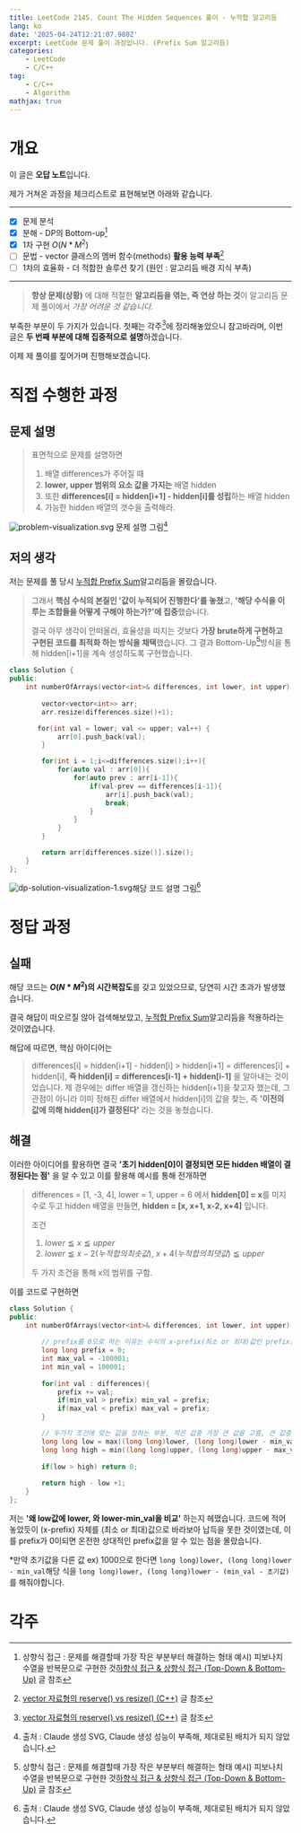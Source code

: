 ```yaml
---
title: LeetCode 2145. Count The Hidden Sequences 풀이 - 누적합 알고리듬
lang: ko
date: '2025-04-24T12:21:07.980Z'
excerpt: LeetCode 문제 풀이 과정입니다. (Prefix Sum 알고리듬)
categories: 
    - LeetCode
    - C/C++
tag:
    - C/C++
    - Algorithm
mathjax: true
---
```

# 개요
이 글은 **오답 노트**입니다.

제가 거쳐온 과정을 체크리스트로 표현해보면 아래와 같습니다.
___
- [x] 문제 분석
- [x] 분해 - DP의 Bottom-up[^1]
- [x] 1차 구현 $O(N*M^2)$
- [ ] 문법 - vector 클래스의 멤버 함수(methods) **활용 능력 부족**[^2]
- [ ] 1차의 효율화 - 더 적합한 솔루션 찾기 (원인 : 알고리듬 배경 지식 부족)
___
> **항상 문제(상황)** 에 대해 적절한 **알고리듬을 엮는, 즉 연상 하는 것**이 알고리듬 문제 풀이에서 *가장 어려운 것 같습니다.*

부족한 부분이 두 가지가 있습니다. 
첫째는 각주[^2]에 정리해놓았으니 참고바라며, 이번 글은 **두 번째 부분에 대해 집중적으로 설명**하겠습니다.

이제 제 풀이를 짚어가며 진행해보겠습니다.
# 직접 수행한 과정
## 문제 설명
> 표면적으로 문제를 설명하면 
> 1. 배열 differences가 주어질 때 
> 2. **lower, upper 범위의 요소 값을 가지는** 배열 hidden
> 3. 또한 **differences\[i] = hidden\[i+1] - hidden\[i]를 성립**하는 배열 hidden
> 4. 가능한 hidden 배열의 갯수을 출력해라.

![problem-visualization.svg](/images/problem-visualization.svg)
문제 설명 그림[^3]

## 저의 생각
저는 문제를 풀 당시 [누적합 Prefix Sum](/ko/누적합-Prefix-Sum)알고리듬을 몰랐습니다. 

>그래서 **핵심 수식의 본질인 '값이 누적되어 진행한다'를 놓쳤**고, **'해당 수식을 이루는 조합들을 어떻게 구해야 하는가?'에 집중**했습니다. 
>
>결국 아무 생각이 안떠올라, 효율성을 따지는 것보다 **가장 brute하게 구현하고 구현된 코드를 최적화 하는 방식을 채택**했습니다. 그 결과 Bottom-Up[^1]방식을 통해 hidden\[i+1]을 계속 생성하도록 구현했습니다.

```cpp
class Solution {
public:
    int numberOfArrays(vector<int>& differences, int lower, int upper) {
    
        vector<vector<int>> arr;
        arr.resize(differences.size()+1);

       for(int val = lower; val <= upper; val++) {
            arr[0].push_back(val);
        }

        for(int i = 1;i<=differences.size();i++){
            for(auto val : arr[0]){
                for(auto prev : arr[i-1]){
                    if(val-prev == differences[i-1]){
                        arr[i].push_back(val);
                        break;
                    }
                }
            }
        }

        return arr[differences.size()].size();
    }
};
```

![dp-solution-visualization-1.svg](/images/dp-solution-visualization-1.svg)해당 코드 설명 그림[^3]
# 정답 과정
## 실패 
 해당 코드는 **$O(N*M^2)$의 시간복잡도**를 갖고 있었으므로, 당연히 시간 초과가 발생했습니다.

결국 해답이 떠오르질 않아 검색해보았고, [누적합 Prefix Sum](/ko/누적합-Prefix-Sum)알고리듬을 적용하라는 것이였습니다.

해답에 따르면, 핵심 아이디어는
>  differences\[i] = hidden\[i+1] - hidden\[i] > hidden\[i+1] = differences\[i] + hidden\[i], **즉 hidden\[i] = differences\[i-1] + hidden\[i-1]** 을 알아내는 것이었습니다. 
>  제 경우에는 differ 배열을 갱신하는 hidden\[i+1]을 찾고자 했는데, 그 관점이 아니라 이미 정해진 differ 배열에서 hidden\[i]의 값을 찾는, 즉 **'이전의 값에 의해 hidden[i]가 결정된다'** 라는 것을 놓쳤습니다. 

## 해결
이러한 아이디어를 활용하면 결국 **'초기 hidden\[0]이 결정되면 모든 hidden 배열이 결정된다는 점'** 을 알 수 있고 이를 활용해 예시를 통해 전개하면
> differences = \[1, -3, 4], lower = 1, upper = 6 에서
> **hidden\[0] = x**를 미지수로 두고 hidden 배열을 만들면, **hidden = \[x, x+1, x-2, x+4]** 입니다.
> 
> 조건
> 1. $lower \leqq x \leqq upper$
> 2.  $lower \leqq x-2(누적합의 최솟값)$,     $x+4(누적합의 최댓값) \leqq upper$
>
> 두 가지 조건을 통해 x의 범위를 구함.
 

이를 코드로 구현하면
```cpp
class Solution {
public:
    int numberOfArrays(vector<int>& differences, int lower, int upper) {
        
        // prefix를 0으로 하는 이유는 수식의 x-prefix(최소 or 최대)값인 prefix를 그대로 구할 수 있게됨. 그것을 활용해 x의 범위를 구할 수 있음.
        long long prefix = 0;
        int max_val = -100001;
        int min_val = 100001;
        
        for(int val : differences){
            prefix += val;
            if(min_val > prefix) min_val = prefix;
            if(max_val < prefix) max_val = prefix;
        }

        // 두가지 조건에 맞는 값을 정하는 부분, 작은 값중 가장 큰 값을 고름, 큰 값중 가장 작은 값을 고름
        long long low = max((long long)lower, (long long)lower - min_val);
        long long high = min((long long)upper, (long long)upper - max_val);
		
		if(low > high) return 0;
		
        return high - low +1;
    }
};
```

저는 **'왜 low값에 lower, 와 lower-min_val을 비교'** 하는지 헤맸습니다. 코드에 적어놓았듯이 (x-prefix) 자체를 (최소 or 최대)값으로 바라보아 납득을 못한 것이였는데, 이를 prefix가 0이되면 온전한 상대적인 prefix값을 알 수 있는 점을 몰랐습니다. 

\*만약 초기값을 다른 값 ex) 1000으로 한다면 `long long)lower, (long long)lower - min_val`해당 식을 `long long)lower, (long long)lower - (min_val - 초기값)`를 해줘야합니다.

# 각주
[^1]: 상향식 접근 : 문제를 해결할때 가장 작은 부분부터 해결하는 형태 예시) 피보나치 수열을 반복문으로 구현한 것[하향식 접근 & 상향식 접근 (Top-Down & Bottom-Up)](/ko/하향식-접근-&-상향식-접근-(Top-Down-&-Bottom-Up)) 글 참조
[^2]: [vector 자료형의 reserve() vs resize() (C++)](/ko/vector-자료형의-reserve()-vs-resize()-(C++)) 글 참조
[^3]: 출처 : Claude 생성 SVG, Claude 생성 성능이 부족해, 제대로된 배치가 되지 않았습니다.
